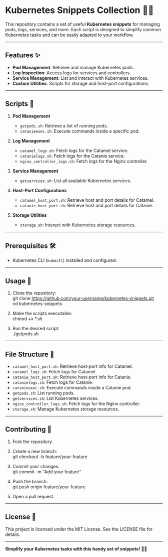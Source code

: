 # Kubernetes Snippets Collection 🚀📂  

This repository contains a set of useful **Kubernetes snippets** for managing pods, logs, services, and more. Each script is designed to simplify common Kubernetes tasks and can be easily adapted to your workflow.

---

## Features ✨  

- **Pod Management**: Retrieve and manage Kubernetes pods.  
- **Log Inspection**: Access logs for services and controllers.  
- **Service Management**: List and interact with Kubernetes services.  
- **Custom Utilities**: Scripts for storage and host-port configurations.  

---

## Scripts 📜  

1. **Pod Management**  
   - `getpods.sh`: Retrieve a list of running pods.  
   - `catanieexec.sh`: Execute commands inside a specific pod.  

2. **Log Management**  
   - `catamel_logs.sh`: Fetch logs for the Catamel service.  
   - `catanielogs.sh`: Fetch logs for the Catanie service.  
   - `nginx_controller_logs.sh`: Fetch logs for the Nginx controller.  

3. **Service Management**  
   - `getservices.sh`: List all available Kubernetes services.  

4. **Host-Port Configurations**  
   - `catamel_host_port.sh`: Retrieve host and port details for Catamel.  
   - `catanie_host_port.sh`: Retrieve host and port details for Catanie.  

5. **Storage Utilities**  
   - `storage.sh`: Interact with Kubernetes storage resources.  

---

## Prerequisites 🛠️  

- Kubernetes CLI (`kubectl`) installed and configured.  

---

## Usage 🔧  

1. Clone the repository:  
git clone https://github.com/your-username/kubernetes-snippets.git  
cd kubernetes-snippets  

2. Make the scripts executable:  
chmod +x *.sh  

3. Run the desired script:  
./getpods.sh  

---

## File Structure 📂  

- `catamel_host_port.sh`: Retrieve host-port info for Catamel.  
- `catamel_logs.sh`: Fetch logs for Catamel.  
- `catanie_host_port.sh`: Retrieve host-port info for Catanie.  
- `catanielogs.sh`: Fetch logs for Catanie.  
- `catanieexec.sh`: Execute commands inside a Catanie pod.  
- `getpods.sh`: List running pods.  
- `getservices.sh`: List Kubernetes services.  
- `nginx_controller_logs.sh`: Fetch logs for the Nginx controller.  
- `storage.sh`: Manage Kubernetes storage resources.  

---

## Contributing 🤝  

1. Fork the repository.  
2. Create a new branch:  
git checkout -b feature/your-feature  

3. Commit your changes:  
git commit -m "Add your feature"  

4. Push the branch:  
git push origin feature/your-feature  

5. Open a pull request.  

---

## License 📝  

This project is licensed under the MIT License. See the LICENSE file for details.  

---

**Simplify your Kubernetes tasks with this handy set of snippets!** 🚀📂  
